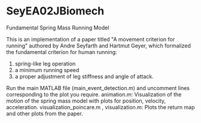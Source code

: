 # SeyEA02JBiomech
Fundamental Spring Mass Running Model

This is an implementation of a paper titled "A movement criterion for running" authored by Andre Seyfarth and Hartmut Geyer, which formalized the fundamental criterion for human running: 
1. spring-like leg operation
2. a minimum running speed
3. a proper adjustment of leg stiffness and angle of attack.

Run the main MATLAB file (main_event_detection.m) and uncomment lines corresponding to the plot you require.
animation.m: Visualization of the motion of the spring mass model with plots for position, velocity, acceleration.
visualization_poincare.m , visualization.m: Plots the return map and other plots from the paper.
